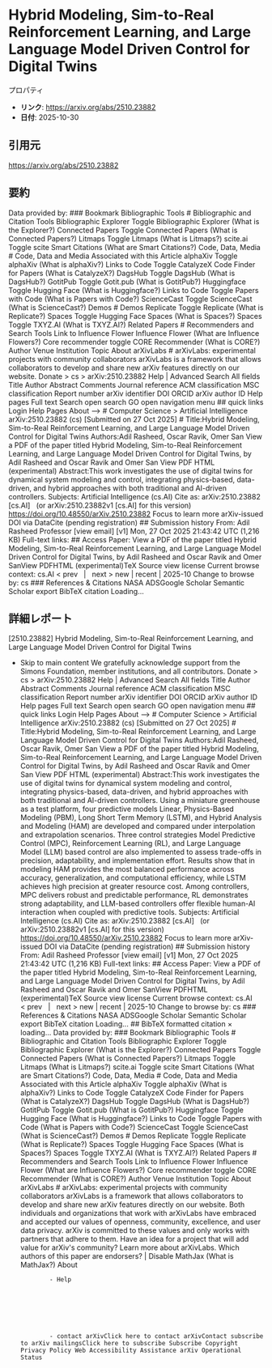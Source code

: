 # Hybrid Modeling, Sim-to-Real Reinforcement Learning, and Large Language Model Driven Control for Digital Twins

プロパティ  
- **リンク**: https://arxiv.org/abs/2510.23882  
- **日付**: 2025-10-30  

## 引用元
https://arxiv.org/abs/2510.23882

## 要約
Data provided by: ### Bookmark Bibliographic Tools # Bibliographic and Citation Tools Bibliographic Explorer Toggle Bibliographic Explorer (What is the Explorer?) Connected Papers Toggle Connected Papers (What is Connected Papers?) Litmaps Toggle Litmaps (What is Litmaps?) scite.ai Toggle scite Smart Citations (What are Smart Citations?) Code, Data, Media # Code, Data and Media Associated with this Article alphaXiv Toggle alphaXiv (What is alphaXiv?) Links to Code Toggle CatalyzeX Code Finder for Papers (What is CatalyzeX?) DagsHub Toggle DagsHub (What is DagsHub?) GotitPub Toggle Gotit.pub (What is GotitPub?) Huggingface Toggle Hugging Face (What is Huggingface?) Links to Code Toggle Papers with Code (What is Papers with Code?) ScienceCast Toggle ScienceCast (What is ScienceCast?) Demos # Demos Replicate Toggle Replicate (What is Replicate?) Spaces Toggle Hugging Face Spaces (What is Spaces?) Spaces Toggle TXYZ.AI (What is TXYZ.AI?) Related Papers # Recommenders and Search Tools Link to Influence Flower Influence Flower (What are Influence Flowers?) Core recommender toggle CORE Recommender (What is CORE?) Author Venue Institution Topic About arXivLabs # arXivLabs: experimental projects with community collaborators arXivLabs is a framework that allows collaborators to develop and share new arXiv features directly on our website. Donate &gt; cs &gt; arXiv:2510.23882 Help | Advanced Search All fields Title Author Abstract Comments Journal reference ACM classification MSC classification Report number arXiv identifier DOI ORCID arXiv author ID Help pages Full text Search open search GO open navigation menu ## quick links Login Help Pages About --> # Computer Science > Artificial Intelligence arXiv:2510.23882 (cs) [Submitted on 27 Oct 2025] # Title:Hybrid Modeling, Sim-to-Real Reinforcement Learning, and Large Language Model Driven Control for Digital Twins Authors:Adil Rasheed, Oscar Ravik, Omer San View a PDF of the paper titled Hybrid Modeling, Sim-to-Real Reinforcement Learning, and Large Language Model Driven Control for Digital Twins, by Adil Rasheed and Oscar Ravik and Omer San View PDF HTML (experimental) Abstract:This work investigates the use of digital twins for dynamical system modeling and control, integrating physics-based, data-driven, and hybrid approaches with both traditional and AI-driven controllers. Subjects: Artificial Intelligence (cs.AI) Cite as: arXiv:2510.23882 [cs.AI] &nbsp; (or arXiv:2510.23882v1 [cs.AI] for this version) &nbsp; https://doi.org/10.48550/arXiv.2510.23882 Focus to learn more arXiv-issued DOI via DataCite (pending registration) ## Submission history From: Adil Rasheed Professor [view email] [v1] Mon, 27 Oct 2025 21:43:42 UTC (1,216 KB) Full-text links: ## Access Paper: View a PDF of the paper titled Hybrid Modeling, Sim-to-Real Reinforcement Learning, and Large Language Model Driven Control for Digital Twins, by Adil Rasheed and Oscar Ravik and Omer SanView PDFHTML (experimental)TeX Source view license Current browse context: cs.AI &lt;&nbsp;prev &nbsp; | &nbsp; next&nbsp;&gt; new | recent | 2025-10 Change to browse by: cs ### References &amp; Citations NASA ADSGoogle Scholar Semantic Scholar export BibTeX citation Loading...

## 詳細レポート
[2510.23882] Hybrid Modeling, Sim-to-Real Reinforcement Learning, and Large Language Model Driven Control for Digital Twins
  
  - Skip to main content We gratefully acknowledge support from the Simons Foundation, member institutions, and all contributors. Donate &gt; cs &gt; arXiv:2510.23882 Help | Advanced Search All fields Title Author Abstract Comments Journal reference ACM classification MSC classification Report number arXiv identifier DOI ORCID arXiv author ID Help pages Full text Search open search GO open navigation menu ## quick links Login Help Pages About --> # Computer Science > Artificial Intelligence arXiv:2510.23882 (cs) [Submitted on 27 Oct 2025] # Title:Hybrid Modeling, Sim-to-Real Reinforcement Learning, and Large Language Model Driven Control for Digital Twins Authors:Adil Rasheed, Oscar Ravik, Omer San View a PDF of the paper titled Hybrid Modeling, Sim-to-Real Reinforcement Learning, and Large Language Model Driven Control for Digital Twins, by Adil Rasheed and Oscar Ravik and Omer San View PDF HTML (experimental) Abstract:This work investigates the use of digital twins for dynamical system modeling and control, integrating physics-based, data-driven, and hybrid approaches with both traditional and AI-driven controllers. Using a miniature greenhouse as a test platform, four predictive models Linear, Physics-Based Modeling (PBM), Long Short Term Memory (LSTM), and Hybrid Analysis and Modeling (HAM) are developed and compared under interpolation and extrapolation scenarios. Three control strategies Model Predictive Control (MPC), Reinforcement Learning (RL), and Large Language Model (LLM) based control are also implemented to assess trade-offs in precision, adaptability, and implementation effort. Results show that in modeling HAM provides the most balanced performance across accuracy, generalization, and computational efficiency, while LSTM achieves high precision at greater resource cost. Among controllers, MPC delivers robust and predictable performance, RL demonstrates strong adaptability, and LLM-based controllers offer flexible human-AI interaction when coupled with predictive tools. Subjects: Artificial Intelligence (cs.AI) Cite as: arXiv:2510.23882 [cs.AI] &nbsp; (or arXiv:2510.23882v1 [cs.AI] for this version) &nbsp; https://doi.org/10.48550/arXiv.2510.23882 Focus to learn more arXiv-issued DOI via DataCite (pending registration) ## Submission history From: Adil Rasheed Professor [view email] [v1] Mon, 27 Oct 2025 21:43:42 UTC (1,216 KB) Full-text links: ## Access Paper: View a PDF of the paper titled Hybrid Modeling, Sim-to-Real Reinforcement Learning, and Large Language Model Driven Control for Digital Twins, by Adil Rasheed and Oscar Ravik and Omer SanView PDFHTML (experimental)TeX Source view license Current browse context: cs.AI &lt;&nbsp;prev &nbsp; | &nbsp; next&nbsp;&gt; new | recent | 2025-10 Change to browse by: cs ### References &amp; Citations NASA ADSGoogle Scholar Semantic Scholar export BibTeX citation Loading... ## BibTeX formatted citation &times; loading... Data provided by: ### Bookmark Bibliographic Tools # Bibliographic and Citation Tools Bibliographic Explorer Toggle Bibliographic Explorer (What is the Explorer?) Connected Papers Toggle Connected Papers (What is Connected Papers?) Litmaps Toggle Litmaps (What is Litmaps?) scite.ai Toggle scite Smart Citations (What are Smart Citations?) Code, Data, Media # Code, Data and Media Associated with this Article alphaXiv Toggle alphaXiv (What is alphaXiv?) Links to Code Toggle CatalyzeX Code Finder for Papers (What is CatalyzeX?) DagsHub Toggle DagsHub (What is DagsHub?) GotitPub Toggle Gotit.pub (What is GotitPub?) Huggingface Toggle Hugging Face (What is Huggingface?) Links to Code Toggle Papers with Code (What is Papers with Code?) ScienceCast Toggle ScienceCast (What is ScienceCast?) Demos # Demos Replicate Toggle Replicate (What is Replicate?) Spaces Toggle Hugging Face Spaces (What is Spaces?) Spaces Toggle TXYZ.AI (What is TXYZ.AI?) Related Papers # Recommenders and Search Tools Link to Influence Flower Influence Flower (What are Influence Flowers?) Core recommender toggle CORE Recommender (What is CORE?) Author Venue Institution Topic About arXivLabs # arXivLabs: experimental projects with community collaborators arXivLabs is a framework that allows collaborators to develop and share new arXiv features directly on our website. Both individuals and organizations that work with arXivLabs have embraced and accepted our values of openness, community, excellence, and user data privacy. arXiv is committed to these values and only works with partners that adhere to them. Have an idea for a project that will add value for arXiv's community? Learn more about arXivLabs. Which authors of this paper are endorsers? | Disable MathJax (What is MathJax?) About

                - Help

              

            
            
              

                - contact arXivClick here to contact arXivContact subscribe to arXiv mailingsClick here to subscribe Subscribe Copyright Privacy Policy Web Accessibility Assistance arXiv Operational Status
